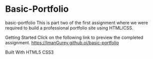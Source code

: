# Basic-Portfolio
basic-portfolio
This is part two of the first assignment where we were required to build a professional portfolio site using HTML/CSS.

Getting Started
Click on the following link to preview the completed assignment.
https://ImanGurey.github.oi/basic-portfolio

Built With
HTML5
CSS3